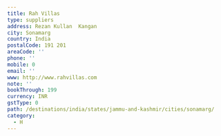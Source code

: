 ```yaml
---
title: Rah Villas
type: suppliers
address: Rezan Kullan  Kangan
city: Sonamarg
country: India
postalCode: 191 201
areaCode: ''
phone: ''
mobile: 0
email: ''
www: http://www.rahvillas.com
note: ''
bookThrough: 199
currency: INR
gstType: 0
path: /destinations/india/states/jammu-and-kashmir/cities/sonamarg/
category:
  - H
---
```


